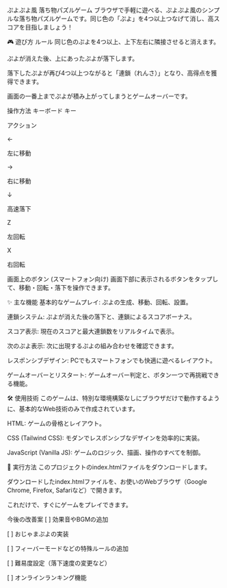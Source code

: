 ぷよぷよ風 落ち物パズルゲーム
ブラウザで手軽に遊べる、ぷよぷよ風のシンプルな落ち物パズルゲームです。同じ色の「ぷよ」を4つ以上つなげて消し、高スコアを目指しましょう！

🎮 遊び方
ルール
同じ色のぷよを4つ以上、上下左右に隣接させると消えます。

ぷよが消えた後、上にあったぷよが落下します。

落下したぷよが再び4つ以上つながると「連鎖（れんさ）」となり、高得点を獲得できます。

画面の一番上までぷよが積み上がってしまうとゲームオーバーです。

操作方法
キーボード
キー

アクション

←

左に移動

→

右に移動

↓

高速落下

Z

左回転

X

右回転

画面上のボタン (スマートフォン向け)
画面下部に表示されるボタンをタップして、移動・回転・落下を操作できます。

✨ 主な機能
基本的なゲームプレイ: ぷよの生成、移動、回転、設置。

連鎖システム: ぷよが消えた後の落下と、連鎖によるスコアボーナス。

スコア表示: 現在のスコアと最大連鎖数をリアルタイムで表示。

次のぷよ表示: 次に出現するぷよの組み合わせを確認できます。

レスポンシブデザイン: PCでもスマートフォンでも快適に遊べるレイアウト。

ゲームオーバーとリスタート: ゲームオーバー判定と、ボタン一つで再挑戦できる機能。

🛠️ 使用技術
このゲームは、特別な環境構築なしにブラウザだけで動作するように、基本的なWeb技術のみで作成されています。

HTML: ゲームの骨格とレイアウト。

CSS (Tailwind CSS): モダンでレスポンシブなデザインを効率的に実装。

JavaScript (Vanilla JS): ゲームのロジック、描画、操作のすべてを制御。

🚀 実行方法
このプロジェクトのindex.htmlファイルをダウンロードします。

ダウンロードしたindex.htmlファイルを、お使いのWebブラウザ（Google Chrome, Firefox, Safariなど）で開きます。

これだけで、すぐにゲームをプレイできます。

今後の改善案
[ ] 効果音やBGMの追加

[ ] おじゃまぷよの実装

[ ] フィーバーモードなどの特殊ルールの追加

[ ] 難易度設定（落下速度の変更など）

[ ] オンラインランキング機能